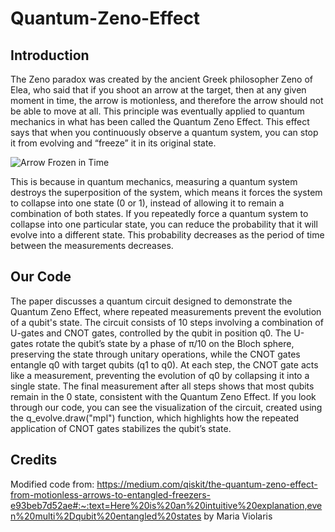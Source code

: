# Quantum-Zeno-Effect

## Introduction
The Zeno paradox was created by the ancient Greek philosopher Zeno of Elea, who said that if you shoot an arrow at the target, then at any given moment in time, the arrow is motionless, and therefore the arrow should not be able to move at all. This principle was eventually applied to quantum mechanics in what has been called the Quantum Zeno Effect. This effect says that when you continuously observe a quantum system, you can stop it from evolving and “freeze” it in its original state. 

![Arrow Frozen in Time](https://images.ctfassets.net/i1dyhzbyi8ad/2F5yvi7fCCVMrGvmWBrTK3/ead58830a6088ec736490f93fba3fc33/zeno_arrow.svg) 

This is because in quantum mechanics, measuring a quantum system destroys the superposition of the system, which means it forces the system to collapse into one state (0 or 1), instead of allowing it to remain a combination of both states. If you repeatedly force a quantum system to collapse into one particular state, you can reduce the probability that it will evolve into a different state. This probability decreases as the period of time between the measurements decreases.

## Our Code
The paper discusses a quantum circuit designed to demonstrate the Quantum Zeno Effect, where repeated measurements prevent the evolution of a qubit's state. The circuit consists of 10 steps involving a combination of U-gates and CNOT gates, controlled by the qubit in position q0. The U-gates rotate the qubit’s state by a phase of π/10 on the Bloch sphere, preserving the state through unitary operations, while the CNOT gates entangle q0 with target qubits (q1 to q0). At each step, the CNOT gate acts like a measurement, preventing the evolution of q0 by collapsing it into a single state. The final measurement after all steps shows that most qubits remain in the 0 state, consistent with the Quantum Zeno Effect. If you look through our code, you can see the visualization of the circuit, created using the q_evolve.draw("mpl") function, which highlights how the repeated application of CNOT gates stabilizes the qubit’s state.

## Credits
Modified code from: https://medium.com/qiskit/the-quantum-zeno-effect-from-motionless-arrows-to-entangled-freezers-e93beb7d52ae#:~:text=Here%20is%20an%20intuitive%20explanation,even%20multi%2Dqubit%20entangled%20states by Maria Violaris
